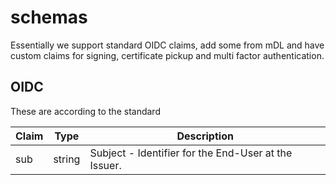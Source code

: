 # schemas

Essentially we support standard OIDC claims, add some from mDL and have custom claims for signing, certificate pickup and multi factor authentication.


## OIDC

These are according to the standard

| Claim | Type | Description
| --- | --- | --- |
| sub | string| Subject - Identifier for the End-User at the Issuer. |
